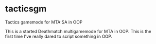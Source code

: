 # tacticsgm
Tactics gamemode for MTA:SA in OOP

This is a started Deathmatch multigamemode for MTA in OOP. This is the first time I've really dared to script something in OOP.

